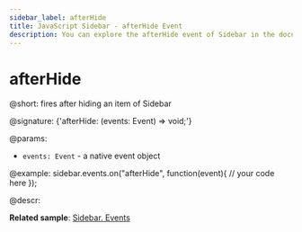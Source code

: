 ```yaml
---
sidebar_label: afterHide
title: JavaScript Sidebar - afterHide Event 
description: You can explore the afterHide event of Sidebar in the documentation of the DHTMLX JavaScript UI library. Browse developer guides and API reference, try out code examples and live demos, and download a free 30-day evaluation version of DHTMLX Suite.
---
```


# afterHide

@short: fires after hiding an item of Sidebar

@signature: {'afterHide: (events: Event) => void;'}

@params:
- `events: Event` - a native event object

@example:
sidebar.events.on("afterHide", function(event){
    // your code here
});

@descr:

**Related sample**: [Sidebar. Events](https://snippet.dhtmlx.com/qfddiu3i)

[comment]: # (@related: sidebar/events.md)
